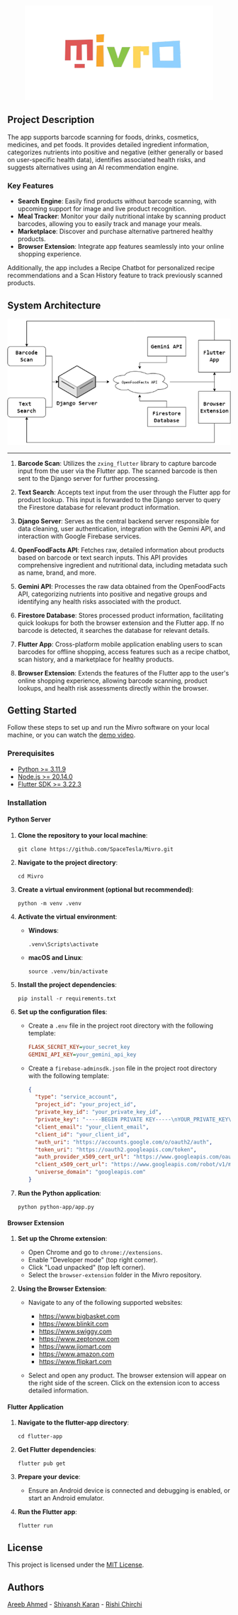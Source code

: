 <p align="center">
  <img src="browser-extension/assets/oth-icons/logo-transparent.png" alt="Project Logo">
</p>

## Project Description

The app supports barcode scanning for foods, drinks, cosmetics, medicines, and pet foods. It provides detailed ingredient information, categorizes nutrients into positive and negative (either generally or based on user-specific health data), identifies associated health risks, and suggests alternatives using an AI recommendation engine.

### Key Features

- **Search Engine**: Easily find products without barcode scanning, with upcoming support for image and live product recognition.
- **Meal Tracker**: Monitor your daily nutritional intake by scanning product barcodes, allowing you to easily track and manage your meals.
- **Marketplace**: Discover and purchase alternative partnered healthy products.
- **Browser Extension**: Integrate app features seamlessly into your online shopping experience.

Additionally, the app includes a Recipe Chatbot for personalized recipe recommendations and a Scan History feature to track previously scanned products.

## System Architecture

<p align="center">
  <img src="browser-extension/assets/oth-icons/architecture.png" alt="System Architecture">
</p>

---

1. **Barcode Scan**: Utilizes the `zxing_flutter` library to capture barcode input from the user via the Flutter app. The scanned barcode is then sent to the Django server for further processing.

2. **Text Search**: Accepts text input from the user through the Flutter app for product lookup. This input is forwarded to the Django server to query the Firestore database for relevant product information.

3. **Django Server**: Serves as the central backend server responsible for data cleaning, user authentication, integration with the Gemini API, and interaction with Google Firebase services.

4. **OpenFoodFacts API**: Fetches raw, detailed information about products based on barcode or text search inputs. This API provides comprehensive ingredient and nutritional data, including metadata such as name, brand, and more.

5. **Gemini API**: Processes the raw data obtained from the OpenFoodFacts API, categorizing nutrients into positive and negative groups and identifying any health risks associated with the product.

6. **Firestore Database**: Stores processed product information, facilitating quick lookups for both the browser extension and the Flutter app. If no barcode is detected, it searches the database for relevant details.

7. **Flutter App**: Cross-platform mobile application enabling users to scan barcodes for offline shopping, access features such as a recipe chatbot, scan history, and a marketplace for healthy products.

8. **Browser Extension**: Extends the features of the Flutter app to the user's online shopping experience, allowing barcode scanning, product lookups, and health risk assessments directly within the browser.

## Getting Started

Follow these steps to set up and run the Mivro software on your local machine, or you can watch the [demo video](https://youtube.com/watch?v=ToXUq-NSkUg).

### Prerequisites

- [Python >= 3.11.9](https://python.org/ftp/python/3.11.9/python-3.11.9-amd64.exe)
- [Node.js >= 20.14.0](https://nodejs.org/dist/v20.14.0/node-v20.14.0-x64.msi)
- [Flutter SDK >= 3.22.3](https://storage.googleapis.com/flutter_infra_release/releases/stable/windows/flutter_windows_3.22.3-stable.zip)

### Installation

#### Python Server

1. **Clone the repository to your local machine**:
    ```shell
    git clone https://github.com/SpaceTesla/Mivro.git
    ```

2. **Navigate to the project directory**:
    ```shell
    cd Mivro
    ```

3. **Create a virtual environment (optional but recommended)**:
    ```shell
    python -m venv .venv
    ```

4. **Activate the virtual environment**:
    - **Windows**:
        ```shell
        .venv\Scripts\activate
        ```
    - **macOS and Linux**:
        ```shell
        source .venv/bin/activate
        ```

5. **Install the project dependencies**:
    ```shell
    pip install -r requirements.txt
    ```

6. **Set up the configuration files**:
   - Create a `.env` file in the project root directory with the following template:
     ```ini
     FLASK_SECRET_KEY=your_secret_key
     GEMINI_API_KEY=your_gemini_api_key
     ```

   - Create a `firebase-adminsdk.json` file in the project root directory with the following template:
     ```json
     {
       "type": "service_account",
       "project_id": "your_project_id",
       "private_key_id": "your_private_key_id",
       "private_key": "-----BEGIN PRIVATE KEY-----\nYOUR_PRIVATE_KEY\n-----END PRIVATE KEY-----\n",
       "client_email": "your_client_email",
       "client_id": "your_client_id",
       "auth_uri": "https://accounts.google.com/o/oauth2/auth",
       "token_uri": "https://oauth2.googleapis.com/token",
       "auth_provider_x509_cert_url": "https://www.googleapis.com/oauth2/v1/certs",
       "client_x509_cert_url": "https://www.googleapis.com/robot/v1/metadata/x509/your_client_email",
       "universe_domain": "googleapis.com"
     }
     ```

7. **Run the Python application**:
    ```shell
    python python-app/app.py
    ```

#### Browser Extension

1. **Set up the Chrome extension**:
    - Open Chrome and go to `chrome://extensions`.
    - Enable "Developer mode" (top right corner).
    - Click "Load unpacked" (top left corner).
    - Select the `browser-extension` folder in the Mivro repository.

2. **Using the Browser Extension**:
    - Navigate to any of the following supported websites:
      - https://www.bigbasket.com
      - https://www.blinkit.com
      - https://www.swiggy.com
      - https://www.zeptonow.com
      - https://www.jiomart.com
      - https://www.amazon.com
      - https://www.flipkart.com

    - Select and open any product. The browser extension will appear on the right side of the screen. Click on the extension icon to access detailed information.

#### Flutter Application

1. **Navigate to the flutter-app directory**:
    ```shell
    cd flutter-app
    ```

2. **Get Flutter dependencies**:
    ```shell
    flutter pub get
    ```

3. **Prepare your device**:
    - Ensure an Android device is connected and debugging is enabled, or start an Android emulator.

4. **Run the Flutter app**:
    ```shell
    flutter run
    ```

## License

This project is licensed under the [MIT License](https://github.com/SpaceTesla/Mivro/blob/main/LICENSE).

## Authors

[Areeb Ahmed](https://github.com/areebahmeddd) - [Shivansh Karan](https://github.com/SpaceTesla) - [Rishi Chirchi](https://github.com/rishichirchi)
